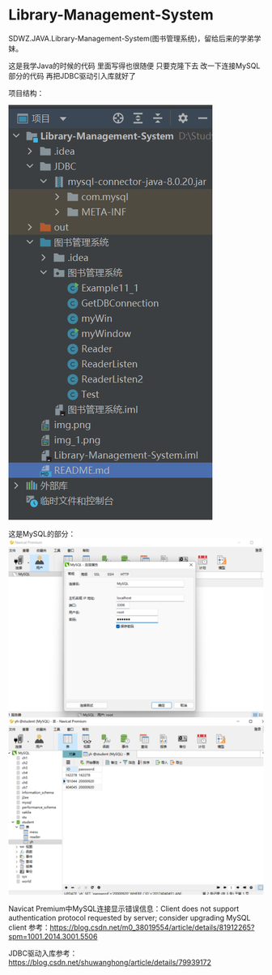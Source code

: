 # Library-Management-System
SDWZ.JAVA.Library-Management-System(图书管理系统)，留给后来的学弟学妹。

这是我学Java的时候的代码 里面写得也很随便 只要克隆下去 改一下连接MySQL部分的代码 再把JDBC驱动引入库就好了

项目结构：

![img_2.png](img_2.png)

这是MySQL的部分：
![img.png](img.png)
![img_1.png](img_1.png)

Navicat Premium中MySQL连接显示错误信息：Client does not support authentication protocol requested by server; consider upgrading MySQL client
参考：https://blog.csdn.net/m0_38019554/article/details/81912265?spm=1001.2014.3001.5506

JDBC驱动入库参考：https://blog.csdn.net/shuwanghong/article/details/79939172